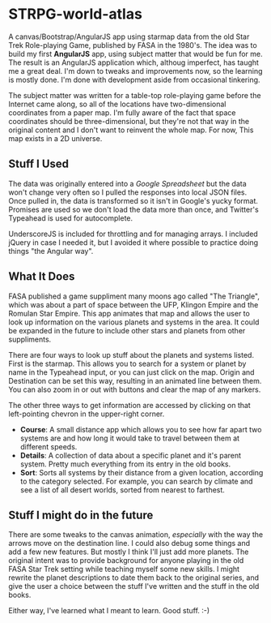 # STRPG-world-atlas
A canvas/Bootstrap/AngularJS app using starmap data from the old Star Trek Role-playing Game, published by FASA in the 1980's. The idea was to build my first **AngularJS** app, using subject matter that would be fun for me. The result is an AngularJS application which, althoug imperfect, has taught me a great deal. I'm down to tweaks and improvements now, so the learning is mostly done. I'm done with development aside from occasional tinkering.

The subject matter was written for a table-top role-playing game before the Internet came along, so all of the locations have two-dimensional coordinates from a paper map. I'm fully aware of the fact that space coordinates should be three-dimensional, but they're not that way in the original content and I don't want to reinvent the whole map. For now, This map exists in a 2D universe.

## Stuff I Used
The data was originally entered into a *Google Spreadsheet* but the data won't change very often so I pulled the responses into local JSON files. Once pulled in, the data is transformed so it isn't in Google's yucky format. Promises are used so we don't load the data more than once, and Twitter's Typeahead is used for autocomplete.

UnderscoreJS is included for throttling and for managing arrays. I included jQuery in case I needed it, but I avoided it where possible to practice doing things "the Angular way".

## What It Does
FASA published a game suppliment many moons ago called "The Triangle", which was about a part of space between the UFP, Klingon Empire and the Romulan Star Empire. This app animates that map and allows the user to look up information on the various planets and systems in the area. It could be expanded in the future to include other stars and planets from other suppliments.

There are four ways to look up stuff about the planets and systems listed. First is the starmap. This allows you to search for a system or planet by name in the Typeahead input, or you can just click on the map. Origin and Destination can be set this way, resulting in an animated line between them. You can also zoom in or out with buttons and clear the map of any markers.

The other three ways to get information are accessed by clicking on that left-pointing chevron in the upper-right corner.
- **Course**: A small distance app which allows you to see how far apart two systems are and how long it would take to travel between them at different speeds.
- **Details**: A collection of data about a specific planet and it's parent system. Pretty much everything from its entry in the old books.
- **Sort**: Sorts all systems by their distance from a given location, according to the category selected. For example, you can search by climate and see a list of all desert worlds, sorted from nearest to farthest.

## Stuff I might do in the future
There are some tweaks to the canvas animation, *especially* with the way the arrows move on the destination line. I could also debug some things and add a few new features. But mostly I think I'll just add more planets. The original intent was to provide background for anyone playing in the old FASA Star Trek setting while teaching myself some new skills. I might rewrite the planet descriptions to date them back to the original series, and give the user a choice between the stuff I've written and the stuff in the old books.

Either way, I've learned what I meant to learn. Good stuff.   :-)
